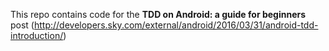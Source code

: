 This repo contains code for the **TDD on Android: a guide for beginners** post (http://developers.sky.com/external/android/2016/03/31/android-tdd-introduction/)
